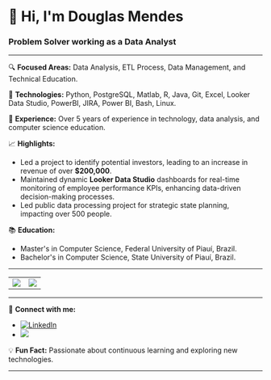 # 👋 Hi, I'm Douglas Mendes

### Problem Solver working as a Data Analyst

---

🔍 **Focused Areas:** Data Analysis, ETL Process, Data Management, and Technical Education.

🌟 **Technologies:** Python, PostgreSQL, Matlab, R, Java, Git, Excel, Looker Data Studio, PowerBI,  JIRA, Power BI, Bash, Linux.

🏅 **Experience:** Over 5 years of experience in technology, data analysis, and computer science education.

📈 **Highlights:**
- Led a project to identify potential investors, leading to an increase in revenue of over **$200,000**.
- Maintained dynamic **Looker Data Studio** dashboards for real-time monitoring of employee performance KPIs, enhancing data-driven decision-making processes.
- Led public data processing project for strategic state planning, impacting over 500 people.

📚 **Education:** 
- Master's in Computer Science, Federal University of Piauí, Brazil.
- Bachelor's in Computer Science, State University of Piauí, Brazil.

---

<table>
  <tr>
    <td>
      <img src="https://github-readme-stats.vercel.app/api?username=douglasepol&show_icons=true&title_color=783c00&text_color=af552e&icon_color=783c00&bg_color=f8efd4&cache_seconds=2300">
    </td>
    <td>
      <img src="https://github-readme-stats.vercel.app/api/top-langs/?username=douglasepol&layout=compact&title_color=783c00&text_color=af552e&bg_color=f8efd4">
    </td>
  </tr>
</table>

---

🔗 **Connect with me:**
- [![LinkedIn](https://img.shields.io/badge/linkedin-%230077B5.svg?style=for-the-badge&logo=linkedin&logoColor=white)](https://www.linkedin.com/in/douglas-sepol/)
- <a href="mailto:douglasmendes18ds@gmail.com" target="_blank">
    <img src="https://img.shields.io/badge/Gmail-D14836?style=for-the-badge&logo=gmail&logoColor=white" />
  </a>


💡 **Fun Fact:** Passionate about continuous learning and exploring new technologies.

---




